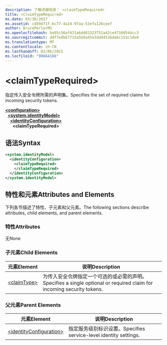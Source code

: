 ```yaml
---
description: 了解详细信息： <claimTypeRequired>
title: <claimTypeRequired>
ms.date: 03/30/2017
ms.assetid: c469d71f-6c77-4a24-97aa-53efa126ceef
author: BrucePerlerMS
ms.openlocfilehash: ba95c56af431a6dd81323751a42ce47160544cc3
ms.sourcegitcommit: ddf7edb67715a5b9a45e3dd44536dabc153c1de0
ms.translationtype: MT
ms.contentlocale: zh-CN
ms.lasthandoff: 02/06/2021
ms.locfileid: "99664166"
---
```

# \<claimTypeRequired>

<span data-ttu-id="0ee58-102">指定传入安全令牌所需的声明集。</span><span class="sxs-lookup"><span data-stu-id="0ee58-102">Specifies the set of required claims for incoming security tokens.</span></span>  
  
[**\<configuration>**](../configuration-element.md)\
&nbsp;&nbsp;[**\<system.identityModel>**](system-identitymodel.md)\
&nbsp;&nbsp;&nbsp;&nbsp;[**\<identityConfiguration>**](identityconfiguration.md)\
&nbsp;&nbsp;&nbsp;&nbsp;&nbsp;&nbsp;**\<claimTypeRequired>**  
  
## <a name="syntax"></a><span data-ttu-id="0ee58-103">语法</span><span class="sxs-lookup"><span data-stu-id="0ee58-103">Syntax</span></span>  
  
```xml  
<system.identityModel>  
  <identityConfiguration>  
    <claimTypeRequired>  
    </claimTypeRequired>  
  </identityConfiguration>  
</system.identityModel>  
```  
  
## <a name="attributes-and-elements"></a><span data-ttu-id="0ee58-104">特性和元素</span><span class="sxs-lookup"><span data-stu-id="0ee58-104">Attributes and Elements</span></span>  

 <span data-ttu-id="0ee58-105">下列各节描述了特性、子元素和父元素。</span><span class="sxs-lookup"><span data-stu-id="0ee58-105">The following sections describe attributes, child elements, and parent elements.</span></span>  
  
### <a name="attributes"></a><span data-ttu-id="0ee58-106">特性</span><span class="sxs-lookup"><span data-stu-id="0ee58-106">Attributes</span></span>  

 <span data-ttu-id="0ee58-107">无</span><span class="sxs-lookup"><span data-stu-id="0ee58-107">None</span></span>  
  
### <a name="child-elements"></a><span data-ttu-id="0ee58-108">子元素</span><span class="sxs-lookup"><span data-stu-id="0ee58-108">Child Elements</span></span>  
  
|<span data-ttu-id="0ee58-109">元素</span><span class="sxs-lookup"><span data-stu-id="0ee58-109">Element</span></span>|<span data-ttu-id="0ee58-110">说明</span><span class="sxs-lookup"><span data-stu-id="0ee58-110">Description</span></span>|  
|-------------|-----------------|  
|[\<claimType>](claimtype.md)|<span data-ttu-id="0ee58-111">为传入安全令牌指定一个可选的或必需的声明。</span><span class="sxs-lookup"><span data-stu-id="0ee58-111">Specifies a single optional or required claim for incoming security tokens.</span></span>|  
  
### <a name="parent-elements"></a><span data-ttu-id="0ee58-112">父元素</span><span class="sxs-lookup"><span data-stu-id="0ee58-112">Parent Elements</span></span>  
  
|<span data-ttu-id="0ee58-113">元素</span><span class="sxs-lookup"><span data-stu-id="0ee58-113">Element</span></span>|<span data-ttu-id="0ee58-114">说明</span><span class="sxs-lookup"><span data-stu-id="0ee58-114">Description</span></span>|  
|-------------|-----------------|  
|[\<identityConfiguration>](identityconfiguration.md)|<span data-ttu-id="0ee58-115">指定服务级别标识设置。</span><span class="sxs-lookup"><span data-stu-id="0ee58-115">Specifies service-level identity settings.</span></span>|
